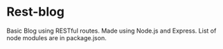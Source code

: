 # Rest-blog
Basic Blog using RESTful routes. Made using Node.js and Express.
List of node modules are in package.json.
